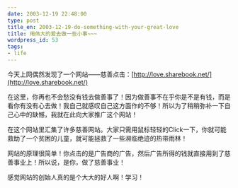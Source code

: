 ```yaml
---
date: 2003-12-19 22:48:00
type: post
title_en: 2003-12-19-do-something-with-your-great-love
title: 用伟大的爱去做一些小事~~~
wordpress_id: 53
tags:
- life
---
```


今天上网偶然发现了一个网站——慈善点击：[http://love.sharebook.net/](http://love.sharebook.net/)  
  
在这里，你再也不会愁没有钱去做善事了！因为做善事不在乎你是不是有钱，而是看你有没有心去做！我自己就感叹自己这方面作的不够！所以为了稍稍弥补一下自己心中的缺憾，我就在此向大家推广这个网站！  
  
在这个网站里汇集了许多慈善网站。大家只需用鼠标轻轻的Click一下，你就可能救助了一个贫困的儿童，就可能拯救了一些濒临绝迹的热带雨林！  
  
网站的原理很简单！你点击的是广告商的广告，然后广告所得的钱就直接用到了慈善事业上！所以说，是你，做了慈善事业！  
  
感觉网站的创始人真的是个大大的好人啊！学习！

[](http://www.icbean.com/nickcheng/default.asp?cat=1)
